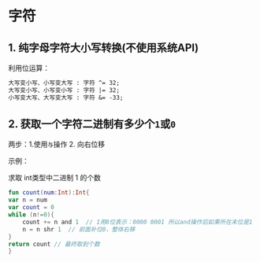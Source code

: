 # 字符

## 1. 纯字母字符大小写转换(不使用系统API)

利用位运算：

```txt
大写变小写、小写变大写 : 字符 ^= 32;
大写变小写、小写变小写 : 字符 |= 32;
小写变大写、大写变大写 : 字符 &= -33;
```

## 2. 获取一个字符二进制有多少个`1`或`0`

两步：1.使用`与`操作  2. 向右位移

示例：

求取 int类型中二进制 1 的个数

```kotlin
fun count(num:Int):Int{
var n = num
var count = 0
while (n!=0){
    count += n and 1  // 1用8位表示：0000 0001 所以and操作后如果所在末位是1 值就是1否则是0，如果是 1 换成 0 就是统计 0 的个数了
    n = n shr 1  // 前面补位0，整体右移
}
return count // 最终取到个数
}
```
